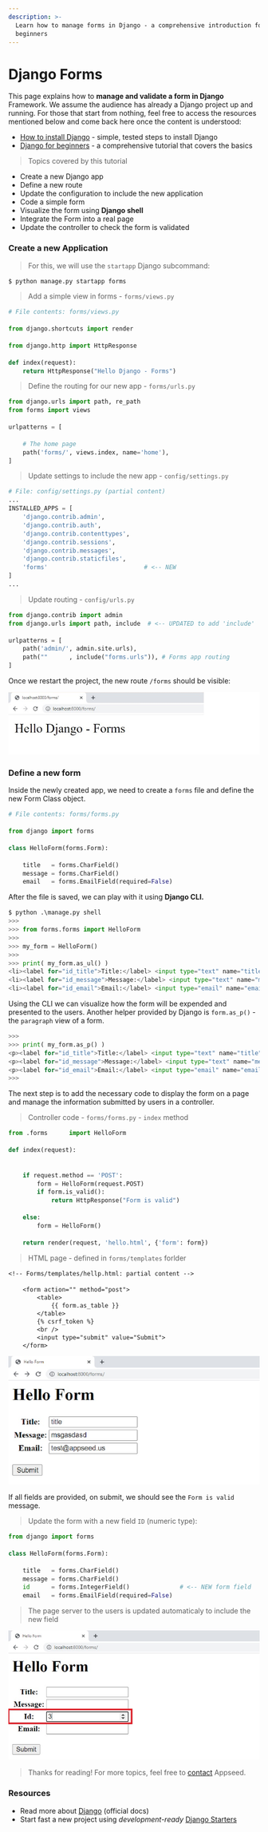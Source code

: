 ```yaml
---
description: >-
  Learn how to manage forms in Django - a comprehensive introduction for
  beginners
---
```


# Django Forms

This page explains how to **manage and validate a form in Django** Framework. We assume the audience has already a Django project up and running. For those that start from nothing, feel free to access the resources mentioned below and come back here once the content is understood:

* [How to install Django](django-how-to-install.md) - simple, tested steps to install Django
* [Django for beginners](django-for-beginners.md) - a comprehensive tutorial that covers the basics

> Topics covered by this tutorial

* Create a new Django app
* Define a new route&#x20;
* Update the configuration to include the new application
* Code a simple form
* Visualize the form using **Django shell**
* Integrate the Form into a real page
* Update the controller to check the form is validated

### Create a new Application

> For this, we will use the `startapp` Django subcommand:

```bash
$ python manage.py startapp forms
```

> Add a simple view in forms - `forms/views.py`

```python
# File contents: forms/views.py

from django.shortcuts import render

from django.http import HttpResponse 

def index(request):                                  
    return HttpResponse("Hello Django - Forms")
```

> Define the routing for our new app - `forms/urls.py` &#x20;

```python
from django.urls import path, re_path
from forms import views

urlpatterns = [

    # The home page
    path('forms/', views.index, name='home'),
]
```

> Update settings to include the new app - `config/settings.py`

```python
# File: config/settings.py (partial content)
...
INSTALLED_APPS = [
    'django.contrib.admin',
    'django.contrib.auth',
    'django.contrib.contenttypes',
    'django.contrib.sessions',
    'django.contrib.messages',
    'django.contrib.staticfiles',
    'forms'                           # <-- NEW
]
...
```

> Update routing - `config/urls.py`

```python
from django.contrib import admin
from django.urls import path, include  # <-- UPDATED to add 'include'    

urlpatterns = [
    path('admin/', admin.site.urls),
    path(""      , include("forms.urls")), # Forms app routing
]
```

Once we restart the project, the new route `/forms` should be visible:

![Django Forms -  A Hello-World type route](../../.gitbook/assets/django-forms-simple-route.jpg)

### Define a new form

Inside the newly created app, we need to create a `forms` file and define the new Form Class object.

```python
# File contents: forms/forms.py

from django import forms 
 
class HelloForm(forms.Form): 

    title   = forms.CharField() 
    message = forms.CharField() 
    email   = forms.EmailField(required=False) 
```

After the file is saved, we can play with it using **Django CLI.**

```python
$ python .\manage.py shell
>>> 
>>> from forms.forms import HelloForm
>>> 
>>> my_form = HelloForm()
>>> 
>>> print( my_form.as_ul() )
<li><label for="id_title">Title:</label> <input type="text" name="title" required id="id_title"></li>
<li><label for="id_message">Message:</label> <input type="text" name="message" required id="id_message"></li>
<li><label for="id_email">Email:</label> <input type="email" name="email" id="id_email"></li>
```

Using the CLI we can visualize how the form will be expended and presented to the users. Another helper provided by Django is `form.as_p()` - the `paragraph` view of a form.

```python
>>> 
>>> print( my_form.as_p() )  
<p><label for="id_title">Title:</label> <input type="text" name="title" required id="id_title"></p>
<p><label for="id_message">Message:</label> <input type="text" name="message" required id="id_message"></p>
<p><label for="id_email">Email:</label> <input type="email" name="email" id="id_email"></p>
>>> 
```

The next step is to add the necessary code to display the form on a page and manage the information submitted by users in a controller.&#x20;

> Controller code - `forms/forms.py`  - `index` method

```python
from .forms      import HelloForm

def index(request):                                  
       

    if request.method == 'POST': 
        form = HelloForm(request.POST) 
        if form.is_valid(): 
            return HttpResponse("Form is valid")
            
    else: 
        form = HelloForm() 

    return render(request, 'hello.html', {'form': form}) 
```

> HTML page - defined in `forms/templates` forlder

```markup
<!-- Forms/templates/hellp.html: partial content -->

    <form action="" method="post"> 
        <table> 
            {{ form.as_table }} 
        </table> 
        {% csrf_token %} 
        <br />
        <input type="submit" value="Submit"> 
    </form> 
```

![Django Forms - Completed with user Data](../../.gitbook/assets/django-forms-with-data.jpg)

If all fields are provided, on submit, we should see the `Form is valid` message. &#x20;

> Update the form with a new field `ID` (numeric type):

```python
from django import forms 
 
class HelloForm(forms.Form): 

    title   = forms.CharField()
    message = forms.CharField() 
    id      = forms.IntegerField()              # <-- NEW form field  
    email   = forms.EmailField(required=False) 
```

> The page server to the users is updated automaticaly to include the new field

![Django Forms - Integer Field Added](../../.gitbook/assets/django-forms-integer-data.jpg)



> Thanks for reading! For more topics, feel free to [contact](https://appseed.us/support) Appseed.&#x20;



### Resources&#x20;

* Read more about [Django](https://www.djangoproject.com) (official docs)
* Start fast a new project using _development-ready_ [Django Starters](https://appseed.us/admin-dashboards/django)&#x20;
